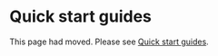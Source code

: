 <!-- START_METADATA
---
title: Quick start guides
pagination_next: null
pagination_prev: null
---
END_METADATA -->

# Quick start guides






This page had moved. Please see [Quick start guides](../quick-start-guides.md).


